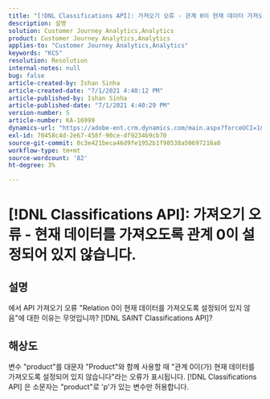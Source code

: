 ```yaml
---
title: "[!DNL Classifications API]: 가져오기 오류 - 관계 0이 현재 데이터 가져오기 1로 설정되어 있지 않습니다."
description: 설명
solution: Customer Journey Analytics,Analytics
product: Customer Journey Analytics,Analytics
applies-to: "Customer Journey Analytics,Analytics"
keywords: "KCS"
resolution: Resolution
internal-notes: null
bug: false
article-created-by: Ishan Sinha
article-created-date: "7/1/2021 4:40:12 PM"
article-published-by: Ishan Sinha
article-published-date: "7/1/2021 4:40:29 PM"
version-number: 5
article-number: KA-16999
dynamics-url: "https://adobe-ent.crm.dynamics.com/main.aspx?forceUCI=1&pagetype=entityrecord&etn=knowledgearticle&id=7b3215fc-8ada-eb11-bacb-000d3a31f036"
exl-id: 70458c4d-2e67-458f-90ce-df9234b9cb70
source-git-commit: 0c3e421beca46d9fe1952b1f98538a50697216a0
workflow-type: tm+mt
source-wordcount: '82'
ht-degree: 3%

---
```


# [!DNL Classifications API]: 가져오기 오류 - 현재 데이터를 가져오도록 관계 0이 설정되어 있지 않습니다.

## 설명


에서 API 가져오기 오류 &quot;Relation 0이 현재 데이터를 가져오도록 설정되어 있지 않음&quot;에 대한 이유는 무엇입니까? [!DNL SAINT Classifications API]?


## 해상도


변수 &quot;product&quot;를 대문자 &quot;Product&quot;와 함께 사용할 때 &quot;관계 0이(가) 현재 데이터를 가져오도록 설정되어 있지 않습니다&quot;라는 오류가 표시됩니다. [!DNL Classifications API] 은 소문자는 &quot;product&quot;로 &#39;p&#39;가 있는 변수만 허용합니다.
